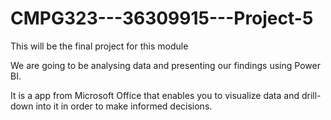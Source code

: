 # CMPG323---36309915---Project-5

This will be the final project for this module

We are going to be analysing data and presenting our findings using Power BI. 

It is a app from Microsoft Office that enables you to visualize data and drill-down into it in order to make informed decisions. 
